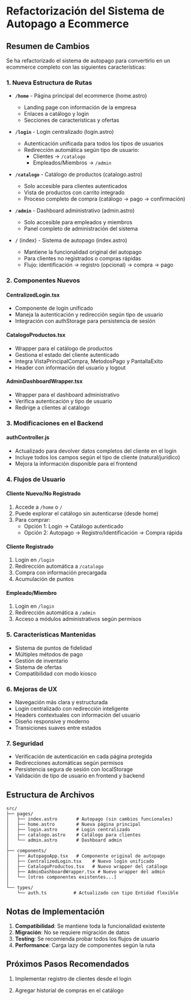 # Refactorización del Sistema de Autopago a Ecommerce

## Resumen de Cambios

Se ha refactorizado el sistema de autopago para convertirlo en un ecommerce completo con las siguientes características:

### 1. Nueva Estructura de Rutas

- **`/home`** - Página principal del ecommerce (home.astro)
  - Landing page con información de la empresa
  - Enlaces a catálogo y login
  - Secciones de características y ofertas

- **`/login`** - Login centralizado (login.astro)
  - Autenticación unificada para todos los tipos de usuarios
  - Redirección automática según tipo de usuario:
    - Clientes → `/catalogo`
    - Empleados/Miembros → `/admin`

- **`/catalogo`** - Catálogo de productos (catalogo.astro)
  - Solo accesible para clientes autenticados
  - Vista de productos con carrito integrado
  - Proceso completo de compra (catálogo → pago → confirmación)

- **`/admin`** - Dashboard administrativo (admin.astro)
  - Solo accesible para empleados y miembros
  - Panel completo de administración del sistema

- **`/`** (index) - Sistema de autopago (index.astro)
  - Mantiene la funcionalidad original del autopago
  - Para clientes no registrados o compras rápidas
  - Flujo: identificación → registro (opcional) → compra → pago

### 2. Componentes Nuevos

#### CentralizedLogin.tsx
- Componente de login unificado
- Maneja la autenticación y redirección según tipo de usuario
- Integración con authStorage para persistencia de sesión

#### CatalogoProductos.tsx
- Wrapper para el catálogo de productos
- Gestiona el estado del cliente autenticado
- Integra VistaPrincipalCompra, MetodosPago y PantallaExito
- Header con información del usuario y logout

#### AdminDashboardWrapper.tsx
- Wrapper para el dashboard administrativo
- Verifica autenticación y tipo de usuario
- Redirige a clientes al catálogo

### 3. Modificaciones en el Backend

#### authController.js
- Actualizado para devolver datos completos del cliente en el login
- Incluye todos los campos según el tipo de cliente (natural/jurídico)
- Mejora la información disponible para el frontend

### 4. Flujos de Usuario

#### Cliente Nuevo/No Registrado
1. Accede a `/home` o `/`
2. Puede explorar el catálogo sin autenticarse (desde home)
3. Para comprar:
   - Opción 1: Login → Catálogo autenticado
   - Opción 2: Autopago → Registro/Identificación → Compra rápida

#### Cliente Registrado
1. Login en `/login`
2. Redirección automática a `/catalogo`
3. Compra con información precargada
4. Acumulación de puntos

#### Empleado/Miembro
1. Login en `/login`
2. Redirección automática a `/admin`
3. Acceso a módulos administrativos según permisos

### 5. Características Mantenidas

- Sistema de puntos de fidelidad
- Múltiples métodos de pago
- Gestión de inventario
- Sistema de ofertas
- Compatibilidad con modo kiosco

### 6. Mejoras de UX

- Navegación más clara y estructurada
- Login centralizado con redirección inteligente
- Headers contextuales con información del usuario
- Diseño responsive y moderno
- Transiciones suaves entre estados

### 7. Seguridad

- Verificación de autenticación en cada página protegida
- Redirecciones automáticas según permisos
- Persistencia segura de sesión con localStorage
- Validación de tipo de usuario en frontend y backend

## Estructura de Archivos

```
src/
├── pages/
│   ├── index.astro       # Autopago (sin cambios funcionales)
│   ├── home.astro        # Nueva página principal
│   ├── login.astro       # Login centralizado
│   ├── catalogo.astro    # Catálogo para clientes
│   └── admin.astro       # Dashboard admin
│
├── components/
│   ├── AutopagoApp.tsx   # Componente original de autopago
│   ├── CentralizedLogin.tsx    # Nuevo login unificado
│   ├── CatalogoProductos.tsx   # Nuevo wrapper del catálogo
│   ├── AdminDashboardWrapper.tsx # Nuevo wrapper del admin
│   └── [otros componentes existentes...]
│
└── types/
    └── auth.ts          # Actualizado con tipo Entidad flexible
```

## Notas de Implementación

1. **Compatibilidad**: Se mantiene toda la funcionalidad existente
2. **Migración**: No se requiere migración de datos
3. **Testing**: Se recomienda probar todos los flujos de usuario
4. **Performance**: Carga lazy de componentes según la ruta

## Próximos Pasos Recomendados

1. Implementar registro de clientes desde el login

4. Agregar historial de compras en el catálogo
